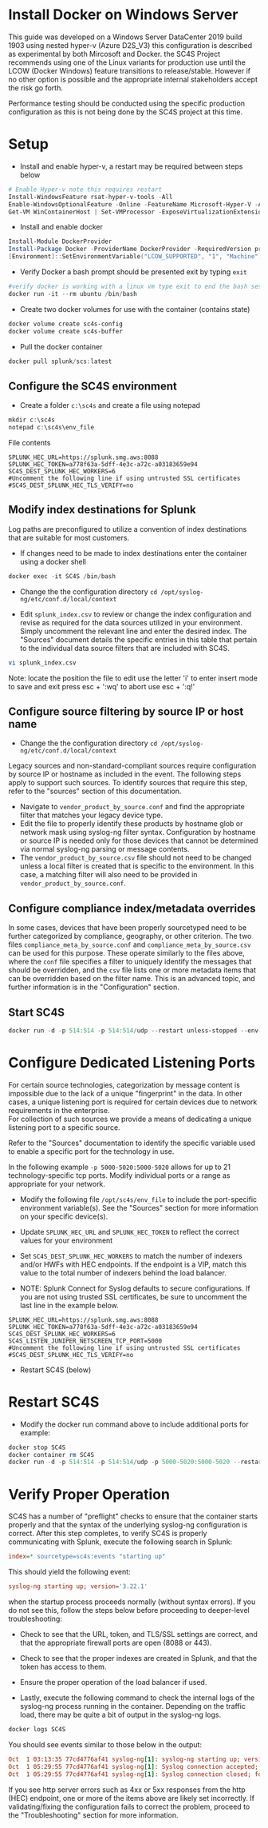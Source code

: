 
# Install Docker on Windows Server

This guide was developed on a Windows Server DataCenter 2019 build 1903 
using nested hyper-v (Azure D2S_V3) this configuration is described as 
experimental by both Mircosoft and Docker. the SC4S Project recommends 
using one of the Linux variants for production use until the LCOW (Docker Windows)
feature transitions to release/stable. However if no other option is possible
and the appropriate internal stakeholders accept the risk go forth.

Performance testing should be conducted using the specific production 
configuration as this is not being done by the SC4S project at this time.


# Setup

* Install and enable hyper-v, a restart may be required between steps below

```powershell
# Enable Hyper-v note this requires restart
Install-WindowsFeature rsat-hyper-v-tools -All
Enable-WindowsOptionalFeature -Online -FeatureName Microsoft-Hyper-V -All
Get-VM WinContainerHost | Set-VMProcessor -ExposeVirtualizationExtensions $true
```

* Install and enable docker

```powershell
Install-Module DockerProvider
Install-Package Docker -ProviderName DockerProvider -RequiredVersion preview
[Environment]::SetEnvironmentVariable("LCOW_SUPPORTED", "1", "Machine")
```

* Verify Docker a bash prompt should be presented exit by typing ```exit```

```powershell
#verify docker is working with a linux vm type exit to end the bash session
docker run -it --rm ubuntu /bin/bash
```

* Create two docker volumes for use with the container (contains state)

```powershell
docker volume create sc4s-config
docker volume create sc4s-buffer
```

* Pull the docker container
```powershell
docker pull splunk/scs:latest
```

## Configure the SC4S environment

* Create a folder ```c:\sc4s``` and create a file using notepad

```powershell
mkdir c:\sc4s
notepad c:\sc4s\env_file
```

File contents

```dotenv
SPLUNK_HEC_URL=https://splunk.smg.aws:8088
SPLUNK_HEC_TOKEN=a778f63a-5dff-4e3c-a72c-a03183659e94
SC4S_DEST_SPLUNK_HEC_WORKERS=6
#Uncomment the following line if using untrusted SSL certificates
#SC4S_DEST_SPLUNK_HEC_TLS_VERIFY=no
```

## Modify index destinations for Splunk 

Log paths are preconfigured to utilize a convention of index destinations that are suitable for most customers. 


* If changes need to be made to index destinations enter the container using a docker shell

```powershell
docker exec -it SC4S /bin/bash
```

* Change the the configuration directory ```cd /opt/syslog-ng/etc/conf.d/local/context```

* Edit `splunk_index.csv` to review or change the index configuration and revise as required for the data sources utilized in your
environment. Simply uncomment the relevant line and enter the desired index.  The "Sources" document details the specific entries in
this table that pertain to the individual data source filters that are included with SC4S.

```bash
vi splunk_index.csv
```

Note: locate the position the file to edit use the letter 'i' to enter insert mode to save and exit press esc + ':wq' to abort use esc + ':q!'

## Configure source filtering by source IP or host name

* Change the the configuration directory ```cd /opt/syslog-ng/etc/conf.d/local/context```

Legacy sources and non-standard-compliant sources require configuration by source IP or hostname as included in the event. The following steps
apply to support such sources. To identify sources that require this step, refer to the "sources" section of this documentation. 

* Navigate to `vendor_product_by_source.conf` and find the appropriate filter that matches your legacy device type.  
* Edit the file to properly identify these products by hostname glob or network mask using syslog-ng filter syntax.  Configuration by hostname or source IP is needed only for those devices that cannot be determined via normal syslog-ng parsing or message contents. 
* The `vendor_product_by_source.csv` file should not need to be changed unless a local filter is created that is specific to the environment.  In this case, a matching filter will also need to be provided in `vendor_product_by_source.conf`.

## Configure compliance index/metadata overrides

In some cases, devices that have been properly sourcetyped need to be further categorized by compliance, geography, or other criterion.
The two files `compliance_meta_by_source.conf` and `compliance_meta_by_source.csv` can be used for this purpose.  These operate similarly to
the files above, where the `conf` file specifies a filter to uniquely identify the messages that should be overridden, and the `csv` file
lists one or more metadata items that can be overridden based on the filter name.  This is an advanced topic, and further information is in
the "Configuration" section.

## Start SC4S

```powershell
docker run -d -p 514:514 -p 514:514/udp --restart unless-stopped --env-file=c:\sc4s\env_file -v sc4s-config:/opt/syslog-ng/etc/conf.d/local -v sc4s-buffer:/opt/syslog-ng/var/data/dis-buffer --name SC4S splunk/scs:latest
```

# Configure Dedicated Listening Ports

For certain source technologies, categorization by message content is impossible due to the lack of a unique "fingerprint" in
the data.  In other cases, a unique listening port is required for certain devices due to network requirements in the enterprise.  
For collection of such sources we provide a means of dedicating a unique listening port to a specific source.

Refer to the "Sources" documentation to identify the specific variable used to enable a specific port for the technology in use.

In the following example ``-p 5000-5020:5000-5020`` allows for up to 21 technology-specific tcp ports.  Modify individual ports or a
range as appropriate for your network.

* Modify the following file ``/opt/sc4s/env_file`` to include the port-specific environment variable(s). See the "Sources" 
section for more information on your specific device(s).

* Update ``SPLUNK_HEC_URL`` and ``SPLUNK_HEC_TOKEN`` to reflect the correct values for your environment

* Set `SC4S_DEST_SPLUNK_HEC_WORKERS` to match the number of indexers and/or HWFs with HEC endpoints.  If the endpoint is a VIP,
match this value to the total number of indexers behind the load balancer.

* NOTE:  Splunk Connect for Syslog defaults to secure configurations.  If you are not using trusted SSL certificates, be sure to
uncomment the last line in the example below.

```dotenv
SPLUNK_HEC_URL=https://splunk.smg.aws:8088
SPLUNK_HEC_TOKEN=a778f63a-5dff-4e3c-a72c-a03183659e94
SC4S_DEST_SPLUNK_HEC_WORKERS=6
SC4S_LISTEN_JUNIPER_NETSCREEN_TCP_PORT=5000
#Uncomment the following line if using untrusted SSL certificates
#SC4S_DEST_SPLUNK_HEC_TLS_VERIFY=no
```

* Restart SC4S (below)

# Restart SC4S

* Modify the docker run command above to include additional ports for example:

```powershell
docker stop SC4S
docker container rm SC4S
docker run -d -p 514:514 -p 514:514/udp -p 5000-5020:5000-5020 --restart unless-stopped --env-file=c:\sc4s\env_file -v sc4s-config:/opt/syslog-ng/etc/conf.d/local -v sc4s-buffer:/opt/syslog-ng/var/data/dis-buffer --name SC4S splunk/scs:latest
```

# Verify Proper Operation

SC4S has a number of "preflight" checks to ensure that the container starts properly and that the syntax of the underlying syslog-ng
configuration is correct.  After this step completes, to verify SC4S is properly communicating with Splunk,
execute the following search in Splunk:

```ini
index=* sourcetype=sc4s:events "starting up"
```
This should yield the following event:
```ini
syslog-ng starting up; version='3.22.1'
``` 
when the startup process proceeds normally (without syntax errors). If you do not see this,
follow the steps below before proceeding to deeper-level troubleshooting:

* Check to see that the URL, token, and TLS/SSL settings are correct, and that the appropriate firewall ports are open (8088 or 443).

* Check to see that the proper indexes are created in Splunk, and that the token has access to them.

* Ensure the proper operation of the load balancer if used.

* Lastly, execute the following command to check the internal logs of the syslog-ng process running in the container.  Depending on the
traffic load, there may be quite a bit of output in the syslog-ng logs.
```bash
docker logs SC4S
```
You should see events similar to those below in the output:
```ini
Oct  1 03:13:35 77cd4776af41 syslog-ng[1]: syslog-ng starting up; version='3.24.1'
Oct  1 05:29:55 77cd4776af41 syslog-ng[1]: Syslog connection accepted; fd='49', client='AF_INET(10.0.1.18:55010)', local='AF_INET(0.0.0.0:514)'
Oct  1 05:29:55 77cd4776af41 syslog-ng[1]: Syslog connection closed; fd='49', client='AF_INET(10.0.1.18:55010)', local='AF_INET(0.0.0.0:514)'
```
If you see http server errors such as 4xx or 5xx responses from the http (HEC) endpoint, one or more of the items above are likely set
incorrectly.  If validating/fixing the configuration fails to correct the problem, proceed to the "Troubleshooting" section for more
information.